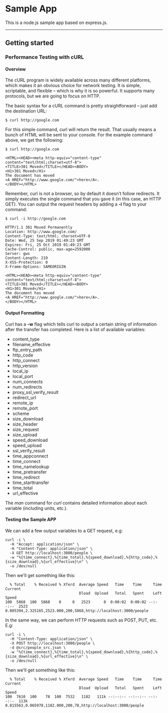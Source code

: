 Sample App
==========

This is a node.js sample app based on express.js.

---

## Getting started

### Performance Testing with cURL

#### Overview

The cURL program is widely available across many different platforms, which makes it an obvious choice for network testing.
It is simple, scriptable, and flexible – which is why it is so powerful.
It supports many protocols, but we are going to focus on HTTP.

The basic syntax for a cURL command is pretty straightforward – just add the destination URL:

```shell
$ curl http://google.com
```

For this simple command, curl will return the result. That usually means a bunch of HTML will be sent to your console.
For the example command above, we get the following:

```shell
$ curl http://google.com

<HTML><HEAD><meta http-equiv="content-type" content="text/html;charset=utf-8">
<TITLE>301 Moved</TITLE></HEAD><BODY>
<H1>301 Moved</H1>
The document has moved
<A HREF="http://www.google.com/">here</A>.
</BODY></HTML>
```

Remember, curl is not a browser, so by default it doesn’t follow redirects.
It simply executes the single command that you gave it (in this case, an HTTP GET).
You can output the request headers by adding a **-i** flag to your command:

```shell
$ curl -i http://google.com

HTTP/1.1 301 Moved Permanently
Location: http://www.google.com/
Content-Type: text/html; charset=UTF-8
Date: Wed, 25 Sep 2019 01:49:23 GMT
Expires: Fri, 25 Oct 2019 01:49:23 GMT
Cache-Control: public, max-age=2592000
Server: gws
Content-Length: 219
X-XSS-Protection: 0
X-Frame-Options: SAMEORIGIN

<HTML><HEAD><meta http-equiv="content-type" content="text/html;charset=utf-8">
<TITLE>301 Moved</TITLE></HEAD><BODY>
<H1>301 Moved</H1>
The document has moved
<A HREF="http://www.google.com/">here</A>.
</BODY></HTML>
```

#### Output Formatting

Curl has a **-w** flag which tells curl to output a certain string of information after the transfer has completed.
Here is a list of available variables:

* content_type
* filename_effective
* ftp_entry_path
* http_code
* http_connect
* http_version
* local_ip
* local_port
* num_connects
* num_redirects
* proxy_ssl_verify_result
* redirect_url
* remote_ip
* remote_port
* scheme
* size_download
* size_header
* size_request
* size_upload
* speed_download
* speed_upload
* ssl_verify_result
* time_appconnect
* time_connect
* time_namelookup
* time_pretransfer
* time_redirect
* time_starttransfer
* time_total
* url_effective

The _man_ command for _curl_ contains detailed information about each variable (including units, etc.).

#### Testing the Sample APP

We can add a few output variables to a GET request, e.g:

```shell
curl -i \
  -H "Accept: application/json" \
  -H "Content-Type: application/json" \
  -X GET http://localhost:3000/people \
  -w "%{time_connect},%{time_total},%{speed_download},%{http_code},%{size_download},%{url_effective}\n" \
  -o /dev/null
```

Then we'll get something like this:

```shell
  % Total    % Received % Xferd  Average Speed   Time    Time     Time  Current
                                 Dload  Upload   Total   Spent    Left  Speed
100  5868  100  5868    0     0   2523      0  0:00:02  0:00:02 --:--:--  2523
0.005394,2.325165,2523.000,200,5868,http://localhost:3000/people
```

In the same way, we can perform HTTP requests such as  POST, PUT, etc. E.g:

```shell
curl -i \
  -H "Content-Type: application/json" \
  -X POST http://localhost:3000/people \
  -d @src/people_src.json \
  -w "%{time_connect},%{time_total},%{speed_download},%{http_code},%{size_download},%{url_effective}\n" \
  -o /dev/null
```

Then we'll get something like this:

```shell
  % Total    % Received % Xferd  Average Speed   Time    Time     Time  Current
                                 Dload  Upload   Total   Spent    Left  Speed
100  7610  100    78  100  7532   1182   111k --:--:-- --:--:-- --:--:--  113k
0.015563,0.065978,1182.000,200,78,http://localhost:3000/people
```
